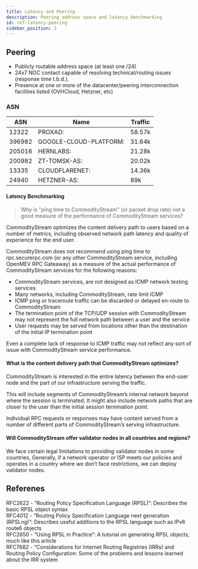 ```yaml
---
title: Latency and Peering
description: Peering address space and latency benchmarking
id: ref-latency-peering
sidebar_position: 3
---
```


## Peering

-   Publicly routable address space (at least one /24)
-   24x7 NOC contact capable of resolving technical/routing issues (response time t.b.d.).
-   Presence at one or more of the datacenter/peering interconnection facilities listed (OVHCloud, Hetzner, etc)

### ASN

| **ASN** | **Name**               | **Traffic** |
| ------- | ---------------------- | ----------- |
| 12322   | PROXAD:                | 58.57k      |
| 396982  | GOOGLE-CLOUD-PLATFORM: | 31.64k      |
| 205016  | HERNLABS:              | 21.28k      |
| 200982  | ZT-TOMSK-AS:           | 20.02k      |
| 13335   | CLOUDFLARENET:         | 14.36k      |
| 24940   | HETZNER-AS:            | 89k         |

#### Latency Benchmarking

> Why is "ping time to CommodityStream" (or packet drop rate) not a good measure of the performance of CommodityStream services?

CommodityStream optimizes the content delivery path to users based on a number of metrics, including observed network path latency and quality of experience for the end user.

CommodityStream does not recommend using ping time to rpc.securerpc.com (or any other CommodityStream service, including OpenMEV RPC Gateaway) as a measure of the actual performance of CommodityStream services for the following reasons:

-   CommodityStream services, are not designed as ICMP network testing services
-   Many networks, including CommodityStream, rate limit ICMP
-   ICMP ping or traceroute traffic can be discarded or delayed en-route to CommodityStream
-   The termination point of the TCP/UDP session with CommodityStream may not represent the full network path between a user and the service
-   User requests may be served from locations other than the destination of the initial IP termination point

Even a complete lack of response to ICMP traffic may not reflect any sort of issue with CommodityStream service performance.

#### What is the content delivery path that CommodityStream optimizes?

CommodityStream is interested in the entire latency between the end-user node and the part of our infrastructure serving the traffic.

This will include segments of CommodityStream’s internal network beyond where the session is terminated. It might also include network paths that are closer to the user than the initial session termination point.

Individual RPC requests or responses may have content served from a number of different parts of CommodityStream’s serving infrastructure.

#### Will CommodityStream offer validator nodes in all countries and regions?

We face certain legal limitations to providing validator nodes in some countries, Generally, if a network operator or ISP meets our policies and operates in a country where we don’t face restrictions, we can deploy validator nodes.

## Referenes

RFC2622 - “Routing Policy Specification Language (RPSL)”: Describes the basic RPSL object syntax <br /> RFC4012 - “Routing Policy Specification Language next generation (RPSLng)”: Describes useful additions to the RPSL language such as IPv6 route6 objects <br /> RFC2650 - “Using RPSL in Practice”: A tutorial on generating RPSL objects, much like this article <br /> RFC7682 - “Considerations for Internet Routing Registries (IRRs) and Routing Policy Configuration: Some of the problems and lessons learned about the IRR system <br />
